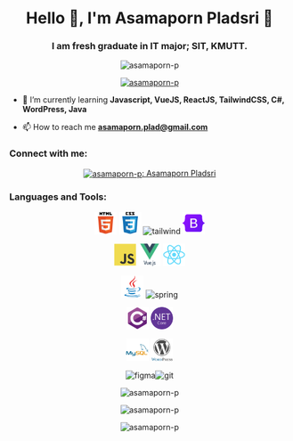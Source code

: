 <h1 align="center">Hello 👋, I'm Asamaporn Pladsri 💖</h1>
<h3 align="center">I am fresh graduate in IT major; SIT, KMUTT.</h3>

<p align="center"> <img src="https://komarev.com/ghpvc/?username=asamaporn-p&label=Profile%20views&color=ffafcc&style=flat" alt="asamaporn-p" /> </p>

<p align="center"> 
<a href="https://github.com/ryo-ma/github-profile-trophy"><img src="https://github-profile-trophy.vercel.app/?username=asamaporn-p" alt="asamaporn-p" /></a> 
</p>

- 🌱 I’m currently learning **Javascript, VueJS, ReactJS, TailwindCSS, C#, WordPress, Java**

- 📫 How to reach me **asamaporn.plad@gmail.com**

<h3 align="left">Connect with me:</h3>
<p align="center">
<a href="https://linkedin.com/in/asamaporn-pladsri-340938223" target="_blank"><img align="center" src="https://raw.githubusercontent.com/rahuldkjain/github-profile-readme-generator/master/src/images/icons/Social/linked-in-alt.svg" alt="asamaporn-p" height="15" width="20" /><span>: Asamaporn Pladsri</span></a>
</p>

<h3 align="left">Languages and Tools:</h3>
<p align="center">
    <img src="https://raw.githubusercontent.com/devicons/devicon/master/icons/html5/html5-original-wordmark.svg" alt="html5" width="40" height="40"/> 
  <img src="https://raw.githubusercontent.com/devicons/devicon/master/icons/css3/css3-original-wordmark.svg" alt="css3" width="40" height="40"/>
  <img src="https://www.vectorlogo.zone/logos/tailwindcss/tailwindcss-icon.svg" alt="tailwind" width="40" height="40"/> 
  <img src="https://raw.githubusercontent.com/devicons/devicon/master/icons/bootstrap/bootstrap-original.svg" alt="bootstrap" width="40" height="40"/> 
  </p>
  <p align="center">
  <img src="https://raw.githubusercontent.com/devicons/devicon/master/icons/javascript/javascript-original.svg" alt="javascript" width="40" height="40"/>
  <img src="https://raw.githubusercontent.com/devicons/devicon/master/icons/vuejs/vuejs-original-wordmark.svg" alt="vuejs" width="40" height="40"/> 
  <img src="https://raw.githubusercontent.com/devicons/devicon/master/icons/react/react-original.svg" alt="react" width="40" height="40"/>
  </p>

<p align="center">
  <img src="https://raw.githubusercontent.com/devicons/devicon/master/icons/java/java-original.svg" alt="java" width="40" height="40"/> 
   <img src="https://www.vectorlogo.zone/logos/springio/springio-icon.svg" alt="spring" width="40" height="40"/></p>
   <p align="center">
   <img src="https://raw.githubusercontent.com/devicons/devicon/master/icons/csharp/csharp-original.svg" alt="csharp" width="40" height="40"/>
  <img src="https://raw.githubusercontent.com/devicons/devicon/master/icons/dotnetcore/dotnetcore-original.svg" alt="dotnet" width="40" height="40" />
  </p>
   <p align="center">
  <img src="https://raw.githubusercontent.com/devicons/devicon/master/icons/mysql/mysql-original-wordmark.svg" alt="mysql" width="40" height="40"/>
  <img src="https://raw.githubusercontent.com/devicons/devicon/master/icons/wordpress/wordpress-original.svg" alt="wordpress" width="40" height="40" />
  </p>
   <p align="center">
  <img src="https://www.vectorlogo.zone/logos/figma/figma-icon.svg" alt="figma" width="40" height="40"/><img src="https://www.vectorlogo.zone/logos/git-scm/git-scm-icon.svg" alt="git" width="40" height="40"/>

  </p>

<p align="center"><img src="https://github-readme-stats.vercel.app/api/top-langs?username=asamaporn-p&show_icons=true&theme=synthwave&title_color=e5989b&text_color=ffb4a2&bg_color=fffff&hide_border=true&locale=en&layout=compact" alt="asamaporn-p" /></p>

<p align="center"><img src="https://github-readme-stats.vercel.app/api?username=asamaporn-p&show_icons=true&theme=synthwave&title_color=e5989b&text_color=ffb4a2&bg_color=fffff&hide_border=true&locale=en" alt="asamaporn-p" /></p>

<p align="center"><img src="https://github-readme-streak-stats.herokuapp.com/?user=asamaporn-p" alt="asamaporn-p" /></p>
